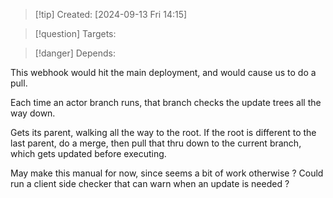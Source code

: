
>[!tip] Created: [2024-09-13 Fri 14:15]

>[!question] Targets: 

>[!danger] Depends: 

This webhook would hit the main deployment, and would cause us to do a pull.

Each time an actor branch runs, that branch checks the update trees all the way down.

Gets its parent, walking all the way to the root.  If the root is different to the last parent, do a merge, then pull that thru down to the current branch, which gets updated before executing.

May make this manual for now, since seems a bit of work otherwise ?
Could run a client side checker that can warn when an update is needed ?